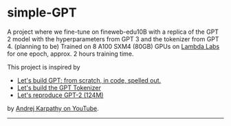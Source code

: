 # simple-GPT

A project where we fine-tune on fineweb-edu10B with a replica of the GPT 2 model with the hyperparameters from GPT 3 and the tokenizer from GPT 4. (planning to be) Trained on 8 A100 SXM4 (80GB) GPUs on [Lambda Labs](https://lambdalabs.com/) for one epoch, approx. 2 hours training time.

This project is inspired by 
- [Let's build GPT: from scratch, in code, spelled out.](https://www.youtube.com/watch?v=kCc8FmEb1nY) 
- [Let's build the GPT Tokenizer](https://www.youtube.com/watch?v=zduSFxRajkE)
- [Let's reproduce GPT-2 (124M)](https://www.youtube.com/watch?v=l8pRSuU81PU)

by [Andrej Karpathy on YouTube](https://www.youtube.com/@AndrejKarpathy). 

---
